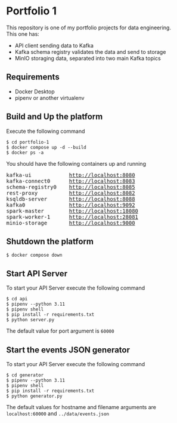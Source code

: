 # Portfolio 1
This repository is one of my portfolio projects for data engineering.  
This one has:
- API client sending data to Kafka
- Kafka schema registry validates the data and send to storage
- MinIO storaging data, separated into two main Kafka topics

## Requirements
- Docker Desktop
- pipenv or another virtualenv

## Build and Up the platform
Execute the following command
```
$ cd portfolio-1
$ docker compose up -d --build
$ docker ps -a
```
You should have the following containers up and running
<pre>
kafka-ui            <a href="http://localhost:8080">http://localhost:8080</a>
kafka-connect0      <a href="http://localhost:8083">http://localhost:8083</a>
schema-registry0    <a href="http://localhost:8085">http://localhost:8085</a>
rest-proxy          <a href="http://localhost:8082">http://localhost:8082</a>
ksqldb-server       <a href="http://localhost:8088">http://localhost:8088</a>
kafka0              <a href="http://localhost:9092">http://localhost:9092</a>
spark-master        <a href="http://localhost:18080">http://localhost:18080</a>
spark-worker-1      <a href="http://localhost:28081">http://localhost:28081</a>
minio-storage       <a href="http://localhost:9000">http://localhost:9000</a>
</pre>

## Shutdown the platform
```
$ docker compose down
```

## Start API Server
To start your API Server execute the following command
```
$ cd api
$ pipenv --python 3.11
$ pipenv shell
$ pip install -r requirements.txt
$ python server.py
```
The default value for port argument is `60000`

## Start the events JSON generator
To start your API Server execute the following command
```
$ cd generator
$ pipenv --python 3.11
$ pipenv shell
$ pip install -r requirements.txt
$ python generator.py
```
The default values for hostname and filename arguments are `localhost:60000` and `../data/events.json`
